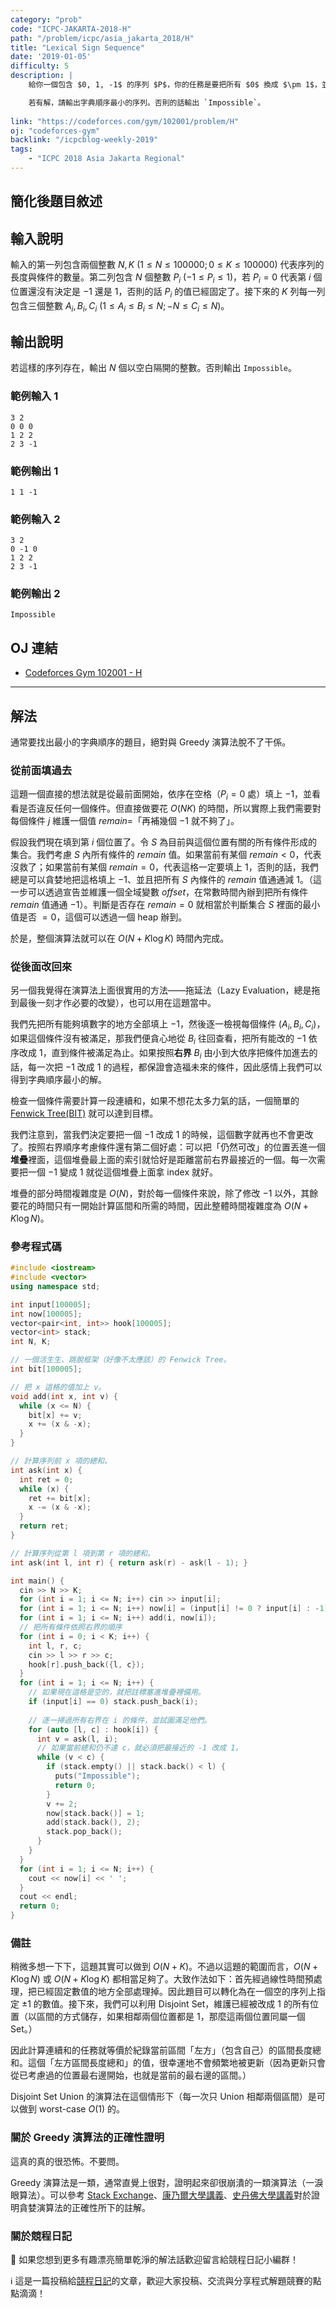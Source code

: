 ```yaml
---
category: "prob"
code: "ICPC-JAKARTA-2018-H"
path: "/problem/icpc/asia_jakarta_2018/H"
title: "Lexical Sign Sequence"
date: '2019-01-05'
difficulty: 5
description: |
    給你一個包含 $0, 1, -1$ 的序列 $P$，你的任務是要把所有 $0$ 換成 $\pm 1$，並同時滿足以下 $K$ 個條件：每一個條件由三個整數 $A_i, B_i, C_i$ 描述之，表示從第 $A_i$ 個數加至第 $B_i$ 個數的總和，必須要 $\ge C_i$。

    若有解，請輸出字典順序最小的序列。否則的話輸出 `Impossible`。
    
link: "https://codeforces.com/gym/102001/problem/H"
oj: "codeforces-gym"
backlink: "/icpcblog-weekly-2019"
tags:
    - "ICPC 2018 Asia Jakarta Regional"
---
```


## 簡化後題目敘述

<showvariable varname="description"></showvariable>

## 輸入說明

輸入的第一列包含兩個整數 $N, K$ ($1\le N\le 100000; 0\le K \le 100000$) 代表序列的長度與條件的數量。第二列包含 $N$ 個整數 $P_i$ ($-1\le P_i\le 1$)，若 $P_i=0$ 代表第 $i$ 個位置還沒有決定是 $-1$ 還是 $1$，否則的話 $P_i$ 的值已經固定了。接下來的 $K$ 列每一列包含三個整數 $A_i, B_i, C_i$ ($1\le A_i \le B_i\le N; -N\le C_i\le N$)。

## 輸出說明

若這樣的序列存在，輸出 $N$ 個以空白隔開的整數。否則輸出 `Impossible`。

### 範例輸入 1

```
3 2
0 0 0
1 2 2
2 3 -1
```

### 範例輸出 1

```
1 1 -1
```

### 範例輸入 2

```
3 2
0 -1 0
1 2 2
2 3 -1
```

### 範例輸出 2

```
Impossible
```

## OJ 連結

* [Codeforces Gym 102001 - H](https://codeforces.com/gym/102001/problem/H)


---

## 解法

通常要找出最小的字典順序的題目，絕對與 Greedy 演算法脫不了干係。

### 從前面填過去

這題一個直接的想法就是從最前面開始，依序在空格（$P_i=0$ 處）填上 $-1$，並看看是否違反任何一個條件。但直接做要花 $O(NK)$ 的時間，所以實際上我們需要對每個條件 $j$ 維護一個值 ${\mathit{remain}}=$「再補幾個 $-1$ 就不夠了」。

假設我們現在填到第 $i$ 個位置了。令 $S$ 為目前與這個位置有關的所有條件形成的集合。我們考慮 $S$ 內所有條件的 ${\mathit{remain}}$ 值。如果當前有某個 ${\mathit{remain}} < 0$，代表沒救了；如果當前有某個 ${\mathit{remain}}=0$，代表這格一定要填上 $1$，否則的話，我們總是可以貪婪地把這格填上 $-1$、並且把所有 $S$ 內條件的 ${\mathit{remain}}$ 值通通減 $1$。（這一步可以透過宣告並維護一個全域變數 ${\mathit{offset}}$，在常數時間內辦到把所有條件 ${\mathit{remain}}$ 值通通 $-1$）。判斷是否存在 ${\mathit{remain}}=0$ 就相當於判斷集合 $S$ 裡面的最小值是否 $=0$，這個可以透過一個 heap 辦到。

於是，整個演算法就可以在 $O(N + K\log K)$ 時間內完成。

### 從後面改回來

另一個我覺得在演算法上面很實用的方法——拖延法（Lazy Evaluation，總是拖到最後一刻才作必要的改變），也可以用在這題當中。

我們先把所有能夠填數字的地方全部填上 $-1$，然後逐一檢視每個條件 $(A_i, B_i, C_i)$，如果這個條件沒有被滿足，那我們便貪心地從 $B_i$ 往回查看，把所有能改的 $-1$ 依序改成 $1$，直到條件被滿足為止。如果按照**右界** $B_i$ 由小到大依序把條件加進去的話，每一次把 $-1$ 改成 $1$ 的過程，都保證會造福未來的條件，因此感情上我們可以得到字典順序最小的解。

檢查一個條件需要計算一段連續和，如果不想花太多力氣的話，一個簡單的 [Fenwick Tree(BIT)](https://zh.wikipedia.org/wiki/%E6%A0%91%E7%8A%B6%E6%95%B0%E7%BB%84) 就可以達到目標。

我們注意到，當我們決定要把一個 $-1$ 改成 $1$ 的時候，這個數字就再也不會更改了。按照右界順序考慮條件還有第二個好處：可以把「仍然可改」的位置丟進一個**堆疊**裡面，這個堆疊最上面的索引就恰好是距離當前右界最接近的一個。每一次需要把一個 $-1$ 變成 $1$ 就從這個堆疊上面拿 index 就好。

堆疊的部分時間複雜度是 $O(N)$，對於每一個條件來說，除了修改 $-1$ 以外，其餘要花的時間只有一開始計算區間和所需的時間，因此整體時間複雜度為 $O(N+K\log N)$。

### 參考程式碼

```cpp
#include <iostream>
#include <vector>
using namespace std;

int input[100005];
int now[100005];
vector<pair<int, int>> hook[100005];
vector<int> stack;
int N, K;

// 一個活生生、跳脫框架（好像不太應該）的 Fenwick Tree。
int bit[100005];

// 把 x 這格的值加上 v。
void add(int x, int v) {
  while (x <= N) {
    bit[x] += v;
    x += (x & -x);
  }
}

// 計算序列前 x 項的總和。
int ask(int x) {
  int ret = 0;
  while (x) {
    ret += bit[x];
    x -= (x & -x);
  }
  return ret;
}

// 計算序列從第 l 項到第 r 項的總和。
int ask(int l, int r) { return ask(r) - ask(l - 1); }

int main() {
  cin >> N >> K;
  for (int i = 1; i <= N; i++) cin >> input[i];
  for (int i = 1; i <= N; i++) now[i] = (input[i] != 0 ? input[i] : -1);
  for (int i = 1; i <= N; i++) add(i, now[i]);
  // 把所有條件依照右界的順序
  for (int i = 0; i < K; i++) {
    int l, r, c;
    cin >> l >> r >> c;
    hook[r].push_back({l, c});
  }
  for (int i = 1; i <= N; i++) {
    // 如果現在這格是空的，就把註標塞進堆疊裡備用。
    if (input[i] == 0) stack.push_back(i);
    
    // 逐一掃過所有右界在 i 的條件，並試圖滿足他們。
    for (auto [l, c] : hook[i]) {
      int v = ask(l, i);
      // 如果當前總和仍不達 c，就必須把最接近的 -1 改成 1。
      while (v < c) {
        if (stack.empty() || stack.back() < l) {
          puts("Impossible");
          return 0;
        }
        v += 2;
        now[stack.back()] = 1;
        add(stack.back(), 2);
        stack.pop_back();
      }
    }
  }
  for (int i = 1; i <= N; i++) {
    cout << now[i] << ' ';
  }
  cout << endl;
  return 0;
}
```

### 備註

稍微多想一下下，這題其實可以做到 $O(N+K)$。不過以這題的範圍而言，$O(N+K\log N)$ 或 $O(N+K\log K)$ 都相當足夠了。大致作法如下：首先經過線性時間預處理，把已經固定數值的地方全部處理掉。因此題目可以轉化為在一個空的序列上指定 $\pm 1$ 的數值。接下來，我們可以利用 Disjoint Set，維護已經被改成 $1$ 的所有位置（以區間的方式儲存，如果相鄰兩個位置都是 $1$，那麼這兩個位置同屬一個 Set。）

<display
  array
  min-width='32'
  fixedwidth
  uihelper-content-map='{
        "1":{fill: "#FA8"},
    }'
  data='["-1", "-1", "-1", "1", "1", "-1", "1", "1", "-1", "-1", "-1", "1", "1", "1", "-1"]'>
</display>
  
因此計算連續和的任務就等價於紀錄當前區間「左方」（包含自己）的區間長度總和。這個「左方區間長度總和」的值，很幸運地不會頻繁地被更新（因為更新只會從已考慮過的位置最右邊開始，也就是當前的最右邊的區間。）

<display
  array
  min-width='32'
  fixedwidth-ratios='[1,1,1,2,1,2,1,1,1,3,1]'
  data='[0, 0, 0, "2", 2, "4", 4, 4, 4, "7", 7]'>
</display>

Disjoint Set Union 的演算法在這個情形下（每一次只 Union 相鄰兩個區間）是可以做到 worst-case $O(1)$ 的。

### 關於 Greedy 演算法的正確性證明

這真的真的很恐怖。不要問。

Greedy 演算法是一類，通常直覺上很對，證明起來卻很崩潰的一類演算法（一淚眼算法）。可以參考 [Stack Exchange](https://cs.stackexchange.com/questions/59964/how-to-prove-greedy-algorithm-is-correct)、[康乃爾大學講義](http://www.cs.cornell.edu/courses/cs482/2007su/exchange.pdf)、[史丹佛大學講義](https://web.stanford.edu/class/archive/cs/cs161/cs161.1138/handouts/120%20Guide%20to%20Greedy%20Algorithms.pdf)對於證明貪婪演算法的正確性所下的註解。

### 關於競程日記

🍅 如果您想到更多有趣漂亮簡單乾淨的解法話歡迎留言給競程日記小編群！

ℹ️ 這是一篇投稿給[競程日記](https://www.facebook.com/競程日記-1514973425463954/)的文章，歡迎大家投稿、交流與分享程式解題競賽的點點滴滴！